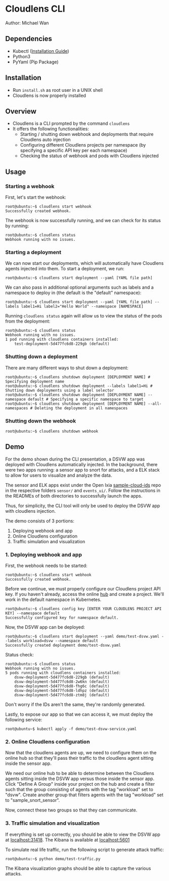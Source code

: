 # Cloudlens CLI
Author: Michael Wan

## Dependencies
- Kubectl ([Installation Guide](https://kubernetes.io/docs/tasks/tools/install-kubectl/))
- Python3
- PyYaml (Pip Package)


## Installation
- Run ```install.sh``` as root user in a UNIX shell
- Cloudlens is now properly installed

## Overview
- Cloudlens is a CLI prompted by the command ```cloudlens```
- It offers the following functionalities:
	- Starting / shutting down webhook and deployments that require Cloudlens auto injection
	- Configuring different Cloudlens projects per namespace (by specifying a specific API key per each namespace)
	- Checking the status of webhook and pods with Cloudlens injected

## Usage
### Starting a webhook
First, let's start the webhook:
```console
root@ubuntu:~$ cloudlens start webhook
Successfully created webhook.
```
The webhook is now successfully running, and we can check for its status by running:
```console
root@ubuntu:~$ cloudlens status
Webhook running with no issues.
```
### Starting a deployment
We can now start our deployments, which will automatically have Cloudlens agents injected into them. To start a deployment, we run:
```console
root@ubuntu:~$ cloudlens start deployment --yaml [YAML file path]
```

We can also pass in additional optional arguments such as labels and a namespace to deploy in (the default is the "default" namespace):
```console
root@ubuntu:~$ cloudlens start deployment --yaml [YAML file path] --labels label1=Hi label2="Hello World" --namespace [NAMESPACE]
```

Running ```cloudlens status``` again will allow us to view the status of the pods from the deployment:
```console
root@ubuntu:~$ cloudlens status
Webhook running with no issues.
1 pod running with cloudlens containers installed:
	test-deployment-5d477fc6d8-229gb (default)
```
### Shutting down a deployment
There are many different ways to shut down a deployment:
```console
root@ubuntu:~$ cloudlens shutdown deployment [DEPLOYMENT NAME] # Specifying deployment name
root@ubuntu:~$ cloudlens shutdown deployment --labels label1=Hi # Shutting down deployments using a label selector
root@ubuntu:~$ cloudlens shutdown deployment [DEPLOYMENT NAME] --namespace default # Specifying a specific namespace to target
root@ubuntu:~$ cloudlens shutdown deployment [DEPLOYMENT NAME] --all-namespaces # Deleting the deployment in all namespaces
```
### Shutting down the webhook
```console
root@ubuntu:~$ cloudlens shutdown webhook
```

## Demo
For the demo shown during the CLI presentation, a DSVW app was deployed with Cloudlens automatically injected. In the background, there were two apps running: a sensor app to snort for attacks, and a ELK stack to allow for users to visualize and analyze the data.

The sensor and ELK apps exist under the Open Ixia [sample-cloud-ids](https://github.com/OpenIxia/sample-cloud-ids) repo in the respective folders ```sensor/``` and ```events_ui/```. Follow the instructions in the READMEs of both directories to successfully launch the apps.

Thus, for simplicity, the CLI tool will only be used to deploy the DSVW app with cloudlens injection.

The demo consists of 3 portions:
1. Deploying webhook and app
2. Online Cloudlens configuration
3. Traffic simulation and visualization

### 1. Deploying webhook and app

First, the webhook needs to be started:
```console
root@ubuntu:~$ cloudlens start webhook
Successfully created webhook.
```
Before we continue, we must properly configure our Cloudlens project API key. If you haven't already, access the online [hub](https://ixia-sandbox.cloud) and create a project. We'll work in the default namespace in Kubernetes.
```console
root@ubuntu:~$ cloudlens config key [ENTER YOUR CLOUDLENS PROJECT API KEY] --namespace default
Successfully configured key for namespace default.
```
Now, the DSVW app can be deployed:
```console
root@ubuntu:~$ cloudlens start deployment --yaml demo/test-dsvw.yaml --labels workload=dsvw --namespace default
Successfully created deployment demo/test-dsvw.yaml
```
Status check:
```console
root@ubuntu:~$ cloudlens status
Webhook running with no issues.
5 pods running with cloudlens containers installed:
	dsvw-deployment-5d477fc6d8-229gb (default)
	dsvw-deployment-5d477fc6d8-2w6kn (default)
	dsvw-deployment-5d477fc6d8-fhg6c (default)
	dsvw-deployment-5d477fc6d8-ldhpz (default)
	dsvw-deployment-5d477fc6d8-ztm8j (default)
```
Don't worry if the IDs aren't the same, they're randomly generated.

Lastly, to expose our app so that we can access it, we must deploy the following service:
```console
root@ubuntu~$ kubectl apply -f demo/test-dsvw-service.yaml
``` 

### 2. Online Cloudlens configuration
Now that the cloudlens agents are up, we need to configure them on the online hub so that they'll pass their traffic to the cloudlens agent sitting inside the sensor app.

We need our online hub to be able to determine between the Cloudlens agents sitting inside the DSVW app versus those inside the sensor app. Click "Define A Group" inside your project on the hub and create a filter such that the group consisting of agents with the tag "workload" set to "dsvw". Create another group that filters agents with the tag "workload" set to "sample_snort_sensor".

Now, connect these two groups so that they can communicate.

### 3. Traffic simulation and visualization
If everything is set up correctly, you should be able to view the DSVW app at [localhost:31418](localhost:31418). The Kibana is available at [localhost:5601](localhost:5601)

To simulate real life traffic, run the following script to generate attack traffic:
```console
root@ubuntu:~$ python demo/test-traffic.py
```

The Kibana visualization graphs should be able to capture the various attacks.



